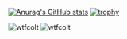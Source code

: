 [![Anurag's GitHub stats](https://github-readme-stats.vercel.app/api?username=wtfcolt&theme=tokyonight&show_icons=true&include_all_commits=true&count_private=true)](https://github.com/anuraghazra/github-readme-stats)
[![trophy](https://github-profile-trophy.vercel.app/?username=wtfcolt&row=2&column=3&title=-unknown&theme=darkhub)](https://github.com/ryo-ma/github-profile-trophy)

<p><img align="left" src="https://github-readme-stats.vercel.app/api/top-langs?username=wtfcolt&show_icons=true&locale=en&layout=compact&theme=dark" alt="wtfcolt" />
<img align="center" src="https://github-readme-streak-stats.herokuapp.com/?user=wtfcolt&theme=dark" alt="wtfcolt" /></p>
